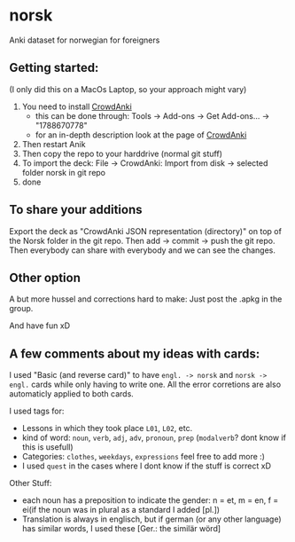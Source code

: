 # norsk
Anki dataset for norwegian for foreigners

## Getting started:

(I only did this on a MacOs Laptop, so your approach might vary)

1. You need to install [CrowdAnki](https://ankiweb.net/shared/info/1788670778)
    + this can be done through: Tools -> Add-ons -> Get Add-ons... -> "1788670778"
    + for an in-depth description look at the page of [CrowdAnki](https://ankiweb.net/shared/info/1788670778)
2. Then restart Anik
3. Then copy the repo to your harddrive (normal git stuff)
4. To import the deck: File -> CrowdAnki: Import from disk -> selected folder norsk in git repo
5. done 

## To share your additions

Export the deck as "CrowdAnki JSON representation (directory)" on top of the Norsk folder in the git repo. Then add -> commit -> push the git repo.  
Then everybody can share with everybody and we can see the changes. 

## Other option 
A but more hussel and corrections hard to make: Just post the .apkg in the group. 

And have fun xD

## A few comments about my ideas with cards:
I used "Basic (and reverse card)" to have `engl. -> norsk` and `norsk -> engl.` cards while only having to write one. All the error corretions are also automaticly applied to both cards.

I used tags for:

+ Lessons in which they took place `L01`, `L02`, etc.
+ kind of word: `noun`, `verb`, `adj`, `adv`, `pronoun`, `prep` (`modalverb`? dont know if this is usefull)
+ Categories: `clothes`, `weekdays`, `expressions` feel free to add more :)
+ I used `quest` in the cases where I dont know if the stuff is correct xD
    
Other Stuff:

+ each noun has a preposition to indicate the gender: n = et, m = en, f = ei(if the noun was in plural as a standard I added [pl.])
+ Translation is always in englisch, but if german (or any other language) has similar words, I used these [Ger.: the similär wörd]
